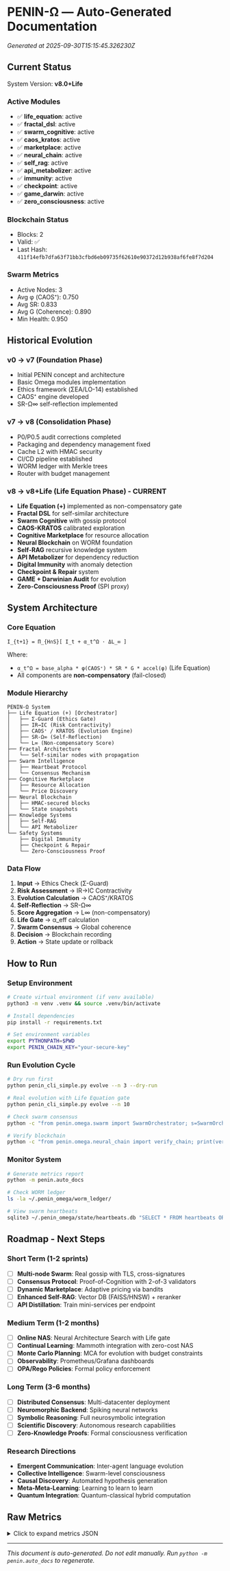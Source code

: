 # PENIN-Ω — Auto-Generated Documentation

_Generated at 2025-09-30T15:15:45.326230Z_

## Current Status

System Version: **v8.0+Life**

### Active Modules
- ✅ **life_equation**: active
- ✅ **fractal_dsl**: active
- ✅ **swarm_cognitive**: active
- ✅ **caos_kratos**: active
- ✅ **marketplace**: active
- ✅ **neural_chain**: active
- ✅ **self_rag**: active
- ✅ **api_metabolizer**: active
- ✅ **immunity**: active
- ✅ **checkpoint**: active
- ✅ **game_darwin**: active
- ✅ **zero_consciousness**: active

### Blockchain Status
- Blocks: 2
- Valid: ✅
- Last Hash: `411f14efb7dfa63f71bb3cfbd6eb09735f62610e90372d12b938af6fe8f7d204`

### Swarm Metrics
- Active Nodes: 3
- Avg φ (CAOS⁺): 0.750
- Avg SR: 0.833
- Avg G (Coherence): 0.890
- Min Health: 0.950

## Historical Evolution

### v0 → v7 (Foundation Phase)
- Initial PENIN concept and architecture
- Basic Omega modules implementation
- Ethics framework (ΣEA/LO-14) established
- CAOS⁺ engine developed
- SR-Ω∞ self-reflection implemented

### v7 → v8 (Consolidation Phase)
- P0/P0.5 audit corrections completed
- Packaging and dependency management fixed
- Cache L2 with HMAC security
- CI/CD pipeline established
- WORM ledger with Merkle trees
- Router with budget management

### v8 → v8+Life (Life Equation Phase) - CURRENT
- **Life Equation (+)** implemented as non-compensatory gate
- **Fractal DSL** for self-similar architecture
- **Swarm Cognitive** with gossip protocol
- **CAOS-KRATOS** calibrated exploration
- **Cognitive Marketplace** for resource allocation
- **Neural Blockchain** on WORM foundation
- **Self-RAG** recursive knowledge system
- **API Metabolizer** for dependency reduction
- **Digital Immunity** with anomaly detection
- **Checkpoint & Repair** system
- **GAME + Darwinian Audit** for evolution
- **Zero-Consciousness Proof** (SPI proxy)

## System Architecture

### Core Equation
```
I_{t+1} = Π_{H∩S}[ I_t + α_t^Ω · ΔL_∞ ]
```

Where:
- `α_t^Ω = base_alpha * φ(CAOS⁺) * SR * G * accel(φ)` (Life Equation)
- All components are **non-compensatory** (fail-closed)

### Module Hierarchy

```
PENIN-Ω System
├── Life Equation (+) [Orchestrator]
│   ├── Σ-Guard (Ethics Gate)
│   ├── IR→IC (Risk Contractivity)
│   ├── CAOS⁺ / KRATOS (Evolution Engine)
│   ├── SR-Ω∞ (Self-Reflection)
│   └── L∞ (Non-compensatory Score)
├── Fractal Architecture
│   └── Self-similar nodes with propagation
├── Swarm Intelligence
│   ├── Heartbeat Protocol
│   └── Consensus Mechanism
├── Cognitive Marketplace
│   ├── Resource Allocation
│   └── Price Discovery
├── Neural Blockchain
│   ├── HMAC-secured blocks
│   └── State snapshots
├── Knowledge Systems
│   ├── Self-RAG
│   └── API Metabolizer
└── Safety Systems
    ├── Digital Immunity
    ├── Checkpoint & Repair
    └── Zero-Consciousness Proof
```

### Data Flow
1. **Input** → Ethics Check (Σ-Guard)
2. **Risk Assessment** → IR→IC Contractivity
3. **Evolution Calculation** → CAOS⁺/KRATOS
4. **Self-Reflection** → SR-Ω∞
5. **Score Aggregation** → L∞ (non-compensatory)
6. **Life Gate** → α_eff calculation
7. **Swarm Consensus** → Global coherence
8. **Decision** → Blockchain recording
9. **Action** → State update or rollback

## How to Run

### Setup Environment
```bash
# Create virtual environment (if venv available)
python3 -m venv .venv && source .venv/bin/activate

# Install dependencies
pip install -r requirements.txt

# Set environment variables
export PYTHONPATH=$PWD
export PENIN_CHAIN_KEY="your-secure-key"
```

### Run Evolution Cycle
```bash
# Dry run first
python penin_cli_simple.py evolve --n 3 --dry-run

# Real evolution with Life Equation gate
python penin_cli_simple.py evolve --n 10

# Check swarm consensus
python -c "from penin.omega.swarm import SwarmOrchestrator; s=SwarmOrchestrator(); print(s.get_consensus())"

# Verify blockchain
python -c "from penin.omega.neural_chain import verify_chain; print(verify_chain())"
```

### Monitor System
```bash
# Generate metrics report
python -m penin.auto_docs

# Check WORM ledger
ls -la ~/.penin_omega/worm_ledger/

# View swarm heartbeats
sqlite3 ~/.penin_omega/state/heartbeats.db "SELECT * FROM heartbeats ORDER BY timestamp DESC LIMIT 10;"
```

## Roadmap - Next Steps

### Short Term (1-2 sprints)
- [ ] **Multi-node Swarm**: Real gossip with TLS, cross-signatures
- [ ] **Consensus Protocol**: Proof-of-Cognition with 2-of-3 validators
- [ ] **Dynamic Marketplace**: Adaptive pricing via bandits
- [ ] **Enhanced Self-RAG**: Vector DB (FAISS/HNSW) + reranker
- [ ] **API Distillation**: Train mini-services per endpoint

### Medium Term (1-2 months)
- [ ] **Online NAS**: Neural Architecture Search with Life gate
- [ ] **Continual Learning**: Mammoth integration with zero-cost NAS
- [ ] **Monte Carlo Planning**: MCA for evolution with budget constraints
- [ ] **Observability**: Prometheus/Grafana dashboards
- [ ] **OPA/Rego Policies**: Formal policy enforcement

### Long Term (3-6 months)
- [ ] **Distributed Consensus**: Multi-datacenter deployment
- [ ] **Neuromorphic Backend**: Spiking neural networks
- [ ] **Symbolic Reasoning**: Full neurosymbolic integration
- [ ] **Scientific Discovery**: Autonomous research capabilities
- [ ] **Zero-Knowledge Proofs**: Formal consciousness verification

### Research Directions
- **Emergent Communication**: Inter-agent language evolution
- **Collective Intelligence**: Swarm-level consciousness
- **Causal Discovery**: Automated hypothesis generation
- **Meta-Meta-Learning**: Learning to learn to learn
- **Quantum Integration**: Quantum-classical hybrid computation

## Raw Metrics

<details>
<summary>Click to expand metrics JSON</summary>

```json
{
  "timestamp": "2025-09-30T15:15:45.326274Z",
  "version": "v8.0+Life",
  "modules": {
    "life_equation": "active",
    "fractal_dsl": "active",
    "swarm_cognitive": "active",
    "caos_kratos": "active",
    "marketplace": "active",
    "neural_chain": "active",
    "self_rag": "active",
    "api_metabolizer": "active",
    "immunity": "active",
    "checkpoint": "active",
    "game_darwin": "active",
    "zero_consciousness": "active"
  },
  "blockchain": {
    "blocks": 2,
    "valid": true,
    "last_hash": "411f14efb7dfa63f71bb3cfbd6eb09735f62610e90372d12b938af6fe8f7d204"
  },
  "swarm": {
    "phi_avg": 0.75,
    "phi_harmonic": 0.7477744807121662,
    "sr_avg": 0.8333333333333334,
    "sr_harmonic": 0.8331477125438048,
    "g_avg": 0.89,
    "g_harmonic": 0.8899250904805993,
    "health_avg": 0.9733333333333333,
    "health_min": 0.95,
    "node_count": 3,
    "sample_count": 3,
    "window_s": 60
  }
}
```

</details>

---

_This document is auto-generated. Do not edit manually._
_Run `python -m penin.auto_docs` to regenerate._
